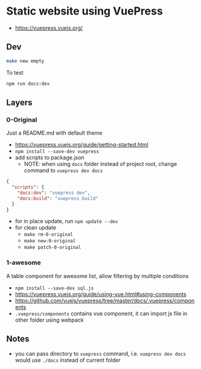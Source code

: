 # Static website using VuePress

- https://vuepress.vuejs.org/

## Dev

````bash
make new empty
````

To test

````bash
npm run docs:dev
````

## Layers

### 0-Original

Just a README.md with default theme

- https://vuepress.vuejs.org/guide/getting-started.html
- `npm install --save-dev vuepress`
- add scripts to package.json
  - NOTE: when using `docs` folder instead of project root, change command to `vuepress dev docs`

````json
{
  "scripts": {
    "docs:dev": "vuepress dev",
    "docs:build": "vuepress build"
  }
}
````

- for in place update, run `npm update --dev`
- for clean update
  - `make rm-0-original`
  - `make new-0-original`
  - `make patch-0-original`

### 1-awesome

A table component for awesome list, allow filtering by multiple conditions

- `npm install --save-dev sql.js`
- https://vuepress.vuejs.org/guide/using-vue.html#using-components
- https://github.com/vuejs/vuepress/tree/master/docs/.vuepress/components
- `.vuepress/components` contains vue component, it can import js file in other folder using webpack

## Notes

- you can pass directory to `vuepress` command, i.e. `vuepress dev docs` would use `./docs` instead of current folder